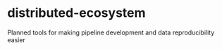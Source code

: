 # distributed-ecosystem
Planned tools for making pipeline development and data reproducibility easier
